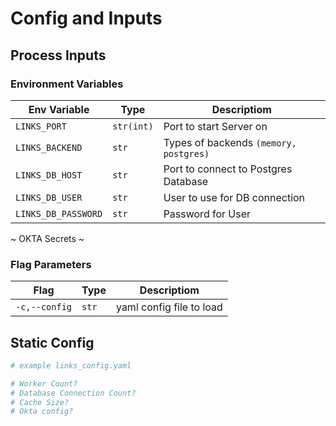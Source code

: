 # Config and Inputs

## Process Inputs
### Environment Variables
| Env Variable |Type | Descriptiom|
| --- | --- | --- |
| `LINKS_PORT`| `str(int)`| Port to start Server on
| `LINKS_BACKEND`| `str`| Types of backends `(memory, postgres)` |
| `LINKS_DB_HOST`| `str`| Port to connect to Postgres Database |
| `LINKS_DB_USER` | `str` | User to use for DB connection |
| `LINKS_DB_PASSWORD` | `str` | Password for User

~ OKTA Secrets ~


### Flag Parameters

| Flag |Type | Descriptiom|
| --- | --- | --- |
| `-c,--config`| `str`| yaml config file to load


## Static Config

```yaml
# example links_config.yaml

# Worker Count?
# Database Connection Count?
# Cache Size?
# Okta config?
```